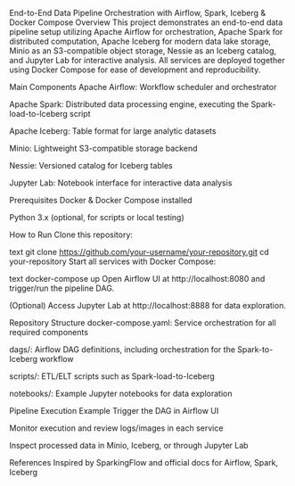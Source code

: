 End-to-End Data Pipeline Orchestration with Airflow, Spark, Iceberg & Docker Compose
Overview
This project demonstrates an end-to-end data pipeline setup utilizing Apache Airflow for orchestration, Apache Spark for distributed computation, Apache Iceberg for modern data lake storage, Minio as an S3-compatible object storage, Nessie as an Iceberg catalog, and Jupyter Lab for interactive analysis. All services are deployed together using Docker Compose for ease of development and reproducibility.

Main Components
Apache Airflow: Workflow scheduler and orchestrator

Apache Spark: Distributed data processing engine, executing the Spark-load-to-Iceberg script

Apache Iceberg: Table format for large analytic datasets

Minio: Lightweight S3-compatible storage backend

Nessie: Versioned catalog for Iceberg tables

Jupyter Lab: Notebook interface for interactive data analysis

Prerequisites
Docker & Docker Compose installed

Python 3.x (optional, for scripts or local testing)

How to Run
Clone this repository:

text
git clone https://github.com/your-username/your-repository.git
cd your-repository
Start all services with Docker Compose:

text
docker-compose up
Open Airflow UI at http://localhost:8080 and trigger/run the pipeline DAG.

(Optional) Access Jupyter Lab at http://localhost:8888 for data exploration.

Repository Structure
docker-compose.yaml: Service orchestration for all required components

dags/: Airflow DAG definitions, including orchestration for the Spark-to-Iceberg workflow

scripts/: ETL/ELT scripts such as Spark-load-to-Iceberg

notebooks/: Example Jupyter notebooks for data exploration

Pipeline Execution Example
Trigger the DAG in Airflow UI

Monitor execution and review logs/images in each service

Inspect processed data in Minio, Iceberg, or through Jupyter Lab

References
Inspired by SparkingFlow and official docs for Airflow, Spark, Iceberg

